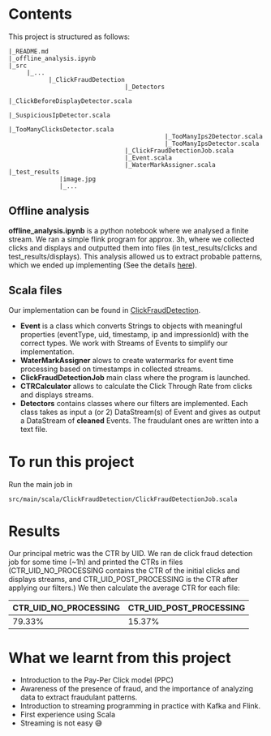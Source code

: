 # Contents
This project is structured as follows:
```
|_README.md
|_offline_analysis.ipynb
|_src
     |_...
           |_ClickFraudDetection
                                |_Detectors
                                           |_ClickBeforeDisplayDetector.scala
                                           |_SuspiciousIpDetector.scala
                                           |_TooManyClicksDetector.scala
                                           |_TooManyIps2Detector.scala
                                           |_TooManyIpsDetector.scala
                                |_ClickFraudDetectionJob.scala
                                |_Event.scala
                                |_WaterMarkAssigner.scala
|_test_results
              |image.jpg
              |_...
```

## Offline analysis
**offline_analysis.ipynb** is a python notebook where we analysed a finite stream. We ran a simple flink program for approx. 3h, where we collected clicks and displays and outputted them into files (in test_results/clicks and test_results/displays).
This analysis allowed us to extract probable patterns, which we ended up implementing (See the details [here](../master/src/main/scala/ClickFraudDetection/README.md)).
## Scala files
Our implementation can be found in [ClickFraudDetection](../master/src/main/scala/ClickFraudDetection/).
* **Event** is a class which converts Strings to objects with meaningful properties (eventType, uid, timestamp, ip and impressionId) with the correct types. We work with Streams of Events to simplify our implementation.
* **WaterMarkAssigner** alows to create watermarks for event time processing based on timestamps in collected streams.
* **ClickFraudDetectionJob** main class where the program is launched.
* **CTRCalculator** allows to calculate the Click Through Rate from clicks and displays streams.
* **Detectors** contains classes where our filters are implemented. Each class takes as input a (or 2) DataStream(s) of Event and gives as output a DataStream of **cleaned** Events. The fraudulant ones are written into a text file.

# To run this project
Run the main job in 
```
src/main/scala/ClickFraudDetection/ClickFraudDetectionJob.scala
```
# Results 
Our principal metric was the CTR by UID. We ran de click fraud detection job for some time (~1h) and printed the CTRs in files (CTR_UID_NO_PROCESSING contains the CTR of the initial clicks and displays streams, and CTR_UID_POST_PROCESSING is the CTR after applying our filters.) We then calculate the average CTR for each file:

| CTR_UID_NO_PROCESSING | CTR_UID_POST_PROCESSING |
|-----------------------|-------------------------|
| 79.33%                | 15.37%                  |

# What we learnt from this project
* Introduction to the Pay-Per Click model (PPC)
* Awareness of the presence of fraud, and the importance of analyzing data to extract fraudulant patterns.
* Introduction to streaming programming in practice with Kafka and Flink.
* First experience using Scala
* Streaming is not easy 😅
